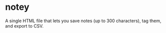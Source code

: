 # notey
A single HTML file that lets you save notes (up to 300 characters), tag them, and export to CSV.
